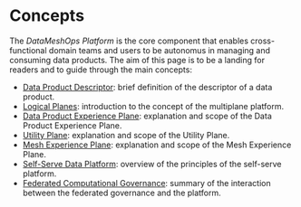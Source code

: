 # Concepts

The *DataMeshOps Platform* is the core component that enables cross-functional domain teams and users to be autonomus in managing and consuming data products. The aim of this page is to be a landing for readers and to guide through the main concepts:

- [Data Product Descriptor](./data-product-descriptor.md): brief definition of the descriptor of a data product.
- [Logical Planes](./logical-planes.md): introduction to the concept of the multiplane platform.
- [Data Product Experience Plane](./data-product-experience-plane.md): explanation and scope of the Data Product Experience Plane.
- [Utility Plane](./utility-plane.md): explanation and scope of the Utility Plane.
- [Mesh Experience Plane](./mesh-experience-plane.md): explanation and scope of the Mesh Experience Plane.
- [Self-Serve Data Platform](./self-serve-data-platform.md): overview of the principles of the self-serve platform.
- [Federated Computational Governance](./federated-computational-governance.md): summary of the interaction between the federated governance and the platform.